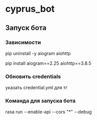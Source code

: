 # cyprus_bot

## Запуск бота 

### Зависимости

pip uninstall -y aiogram aiohttp

pip install aiogram==2.25 aiohttp==3.8.5

### Обновить credentials

указать credential.yml для тг

### Команда для запуска бота 

rasa run --enable-api --cors "*" --debug
